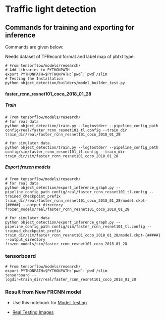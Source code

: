 # Traffic light detection 



## Commands for training and exporting for inference
Commands are given below:

Needs dataset of TFRecord format and label map of pbtxt type.


```
# From tensorflow/models/research/
# Add Libraries to PYTHONPATH
export PYTHONPATH=$PYTHONPATH:`pwd`:`pwd`/slim
# Testing the Installation
python object_detection/builders/model_builder_test.py
```

#### faster_rcnn_resnet101_coco_2018_01_28
##### Train
```
# From tensorflow/models/research/
# for real data
python object_detection/train.py --logtostderr --pipeline_config_path config/real/faster_rcnn_resnet101_tl.config --train_dir train_dir/real/faster_rcnn_resnet101_coco_2018_01_28

# for simulator data
python object_detection/train.py --logtostderr --pipeline_config_path config/sim/faster_rcnn_resnet101_tl.config --train_dir train_dir/sim/faster_rcnn_resnet101_coco_2018_01_28
```
##### Export frozen models
```
# From tensorflow/models/research/
# for real data
python object_detection/export_inference_graph.py --pipeline_config_path config/real/faster_rcnn_resnet101_tl.config --trained_checkpoint_prefix train_dir/real/faster_rcnn_resnet101_coco_2018_01_28/model.ckpt-{#####} --output_directory frozen_models/real/faster_rcnn_resnet101_coco_2018_01_28

# for simulator data
python object_detection/export_inference_graph.py --pipeline_config_path config/sim/faster_rcnn_resnet101_tl.config --trained_checkpoint_prefix train_dir/sim/faster_rcnn_resnet101_coco_2018_01_28/model.ckpt-{#####} --output_directory frozen_models/sim/faster_rcnn_resnet101_coco_2018_01_28
```


### tensorboard
```
# From tensorflow/models/research/
export PYTHONPATH=$PYTHONPATH:`pwd`:`pwd`/slim
tensorboard --logdir=train_dir/real/faster_rcnn_resnet101_coco_2018_01_28
```
### Result from New FRCNN model

- Use this notebook for [Model Testing](https://github.com/SanyamAgarwalRobotics/CarND_SOloWarriors_Carla_Integration/blob/master/ros/src/tl_detector/light_classification/object_detection_udacity_real.ipynb)

- [Real Testing Images](https://github.com/SanyamAgarwalRobotics/CarND_SOloWarriors_Carla_Integration/blob/master/ros/src/tl_detector/light_classification/test_images_udacity)

